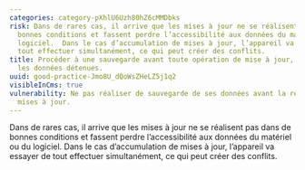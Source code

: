 ```yaml
---
categories: category-pXhlU6Uzh80hZ6cMMDbks
risk: Dans de rares cas, il arrive que les mises à jour ne se réalisent pas dans de
  bonnes conditions et fassent perdre l’accessibilité aux données du matériel ou du
  logiciel.  Dans le cas d’accumulation de mises à jour, l’appareil va essayer de
  tout effectuer simultanément, ce qui peut créer des conflits.
title: Procéder à une sauvegarde avant toute opération de mise à jour, afin de préserver
  les données détenues.
uuid: good-practice-Jmo8U_dQoWsZHeLZ5j1q2
visibleInCms: true
vulnerability: Ne pas réaliser de sauvegarde de ses données avant la réalisation de
  mises à jour.
---
```


Dans de rares cas, il arrive que les mises à jour ne se réalisent pas
dans de bonnes conditions et fassent perdre l’accessibilité aux données du
matériel ou du logiciel.  Dans le cas d’accumulation de mises à jour,
l’appareil va essayer de tout effectuer simultanément, ce qui peut créer des
conflits.
